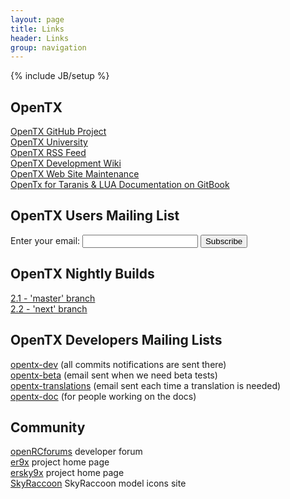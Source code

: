 ```yaml
---
layout: page
title: Links 
header: Links
group: navigation
---
```

{% include JB/setup %}

## OpenTX
[OpenTX GitHub Project](https://github.com/opentx/opentx)  
[OpenTX University](http://open-txu.org)  
[OpenTX RSS Feed](rss.xml)  
[OpenTX Development Wiki](https://github.com/opentx/opentx/wiki)  
[OpenTX Web Site Maintenance](https://github.com/opentx/opentx.github.io)  
[OpenTx for Taranis & LUA Documentation on GitBook](https://www.gitbook.com/@opentx)

## OpenTX Users Mailing List

<div>
<form action="http://groups.google.com/group/opentx-users/boxsubscribe" id="formconf" onsubmit="msgbox()">
  Enter your email: <input type="text" name="email" id="emailconf">
  <input type="submit" value="Subscribe">
</form>
</div>

## OpenTX Nightly Builds
[2.1 - 'master' branch](http://downloads-21.open-tx.org/nightly/companion)  
[2.2 - 'next' branch](https://downloads.open-tx.org/2.2/nightlies/companion/)  

## OpenTX Developers Mailing Lists
[opentx-dev](https://groups.google.com/forum/#!forum/opentx-dev) (all commits notifications are sent there)  
[opentx-beta](https://groups.google.com/forum/#!forum/opentx-beta) (email sent when we need beta tests)  
[opentx-translations](https://groups.google.com/forum/#!forum/opentx-translations) (email sent each time a translation is needed)  
[opentx-doc](https://groups.google.com/forum/#!forum/opentx-doc) (for people working on the docs)

## Community
[openRCforums](http://openrcforums.com) developer forum  
[er9x](http://code.google.com/p/er9x) project home page  
[ersky9x](http://code.google.com/p/ersky9x) project home page  
[SkyRaccoon](http://www.skyraccoon.com/) SkyRaccoon model icons site

